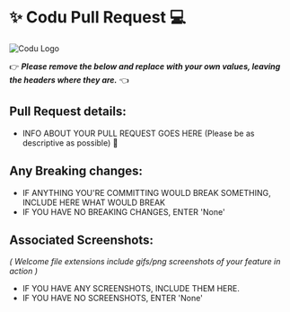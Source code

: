 # ✨ Codu Pull Request 💻

![Codu Logo](https://raw.githubusercontent.com/codu-code/codu/develop/public/images/codu-gradient.png)

👉 _**Please remove the below and replace with your own values, leaving the headers where they are.**_ 👈

## Pull Request details:
- INFO ABOUT YOUR PULL REQUEST GOES HERE (Please be as descriptive as possible) 🤜

## Any Breaking changes:
- IF ANYTHING YOU'RE COMMITTING WOULD BREAK SOMETHING, INCLUDE HERE WHAT WOULD BREAK
- IF YOU HAVE NO BREAKING CHANGES, ENTER 'None'

## Associated Screenshots:
    
_( Welcome file extensions include gifs/png screenshots of your feature in action )_

- IF YOU HAVE ANY SCREENSHOTS, INCLUDE THEM HERE.
- IF YOU HAVE NO SCREENSHOTS, ENTER 'None'